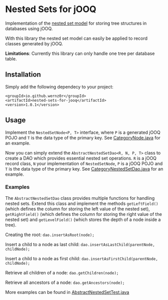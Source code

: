 # Nested Sets for jOOQ

Implementation of the [nested set model](https://en.wikipedia.org/wiki/Nested_set_model) for storing tree structures in
databases using jOOQ.

With this library the nested set model can easily be applied to record classes generated by jOOQ.

**Limitations**: Currently this library can only handle one tree per database table.

## Installation

Simply add the following dependecy to your project:

    <groupId>io.github.wernz0r</groupId>
    <artifactId>nested-sets-for-jooq</artifactId>
    <version>1.0.1</version>

## Usage

Implement the `NestedSetNode<P, T>` interface, where `P` is a generated jOOQ POJO and `T` is the data type of the
primary key. See [CategoryNode.java](src/test/java/io/github/wernz0r/nestedsets4jooq/model/CategoryNode.java) for an
example.

Now you can simply extend the `AbstractNestedSetDao<R, N, P, T>` class to create a DAO which provides essential nested
set operations. `R` is a jOOQ record class, `N` your implementation of `NestedSetNode`, `P`
is a jOOQ POJO and `T` is the data type of the primary key.
See [CategoryNestedSetDao.java](src/test/java/io/github/wernz0r/nestedsets4jooq/dao/CategoryNestedSetDao.java) for an
example.

### Examples

The `AbstractNestedSetDao` class provides multiple functions for handling nested sets. Extend this class and implement
the methods `getLeftField()` (which defines the column for storing the left value of the nested set),
`getRightField()` (which defines the column for storing the right value of the nested set) and `getLevelField()`
(which stores the depth of a node inside a tree).

Creating the root: `dao.insertAsRoot(node);`

Insert a child to a node as last child: `dao.insertAsLastChild(parentNode, childNode);`

Insert a child to a node as first child: `dao.insertAsFirstChild(parentNode, childNode);`

Retrieve all children of a node: `dao.getChildren(node);`

Retrieve all ancestors of a node: `dao.getAncestors(node);`

More examples can be found in
[AbstractNestedSetTest.java](src/test/java/io/github/wernz0r/nestedsets4jooq/dao/AbstractNestedSetTest.java)